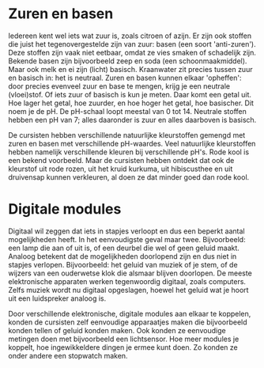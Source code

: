 # Zuren en basen

Iedereen kent wel iets wat zuur is, zoals citroen of azijn. Er zijn ook stoffen die juist het tegenovergestelde zijn van zuur: basen (een soort 'anti-zuren'). Deze stoffen zijn vaak niet eetbaar, omdat ze vies smaken of schadelijk zijn. Bekende basen zijn bijvoorbeeld zeep en soda (een schoonmaakmiddel). Maar ook melk en ei zijn (licht) basisch. Kraanwater zit precies tussen zuur en basisch in: het is neutraal. Zuren en basen kunnen elkaar 'opheffen': door precies evenveel zuur en base te mengen, krijg je een neutrale (vloei)stof. Of iets zuur of basisch is kun je meten. Daar komt een getal uit. Hoe lager het getal, hoe zuurder, en hoe hoger het getal, hoe basischer. Dit noem je de pH. De pH-schaal loopt meestal van 0 tot 14. Neutrale stoffen hebben een pH van 7; alles daaronder is zuur en alles daarboven is basisch.

De cursisten hebben verschillende natuurlijke kleurstoffen gemengd met zuren en basen met verschillende pH-waardes. Veel natuurlijke kleurstoffen hebben namelijk verschillende kleuren bij verschillende pH's. Rode kool is een bekend voorbeeld. Maar de cursisten hebben ontdekt dat ook de kleurstof uit rode rozen, uit het kruid kurkuma, uit hibiscusthee en uit druivensap kunnen verkleuren, al doen ze dat minder goed dan rode kool.

# Digitale modules

Digitaal wil zeggen dat iets in stapjes verloopt en dus een beperkt aantal mogelijkheden heeft. In het eenvoudigste geval maar twee. Bijvoorbeeld: een lamp die aan of uit is, of een deurbel die wel of geen geluid maakt. Analoog betekent dat de mogelijkheden doorlopend zijn en dus niet in stapjes verlopen. Bijvoorbeeld: het geluid van muziek of je stem, of de wijzers van een ouderwetse klok die alsmaar blijven doorlopen. De meeste elektronische apparaten werken tegenwoordig digitaal, zoals computers. Zelfs muziek wordt nu digitaal opgeslagen, hoewel het geluid wat je hoort uit een luidspreker analoog is.

Door verschillende elektronische, digitale modules aan elkaar te koppelen, konden de cursisten zelf eenvoudige apparaatjes maken die bijvoorbeeld konden tellen of geluid konden maken. Ook konden ze eenvoudige metingen doen met bijvoorbeeld een lichtsensor. Hoe meer modules je koppelt, hoe ingewikkeldere dingen je ermee kunt doen. Zo konden ze onder andere een stopwatch maken.
